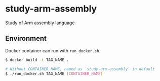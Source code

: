 # study-arm-assembly

Study of Arm assembly language

## Environment

Docker container can run with `run_docker.sh`.

```sh
$ docker build -t TAG_NAME .

# Without CONTAINER_NAME, named as `study-arm-assembly` in default
$ ./run_docker.sh TAG_NAME [CONTAINER_NAME]
```

